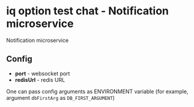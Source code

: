 # iq option test chat - Notification microservice

Notification microservice

## Config

-   **port** - websocket port
-   **redisUrl** - redis URL

One can pass config arguments as ENVIRONMENT variable (for example, argument `dbFirstArg` as `DB_FIRST_ARGUMENT`)
